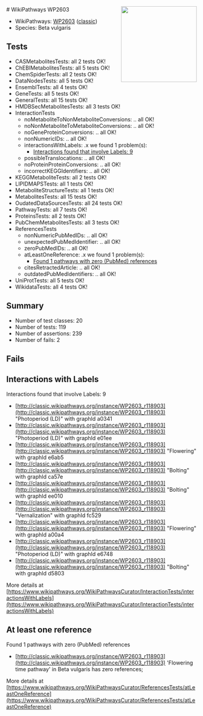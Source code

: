 <img style="float: right; width: 200px" src="https://upload.wikimedia.org/wikipedia/commons/thumb/8/83/Wplogo_with_text_500.png/640px-Wplogo_with_text_500.png" />
# WikiPathways WP2603

* WikiPathways: [WP2603](https://wikipathways.org/pathways/WP2603) ([classic](https://classic.wikipathways.org/instance/WP2603))
* Species: Beta vulgaris
## Tests
* CASMetabolitesTests: all 2 tests OK!
* ChEBIMetabolitesTests: all 5 tests OK!
* ChemSpiderTests: all 2 tests OK!
* DataNodesTests: all 5 tests OK!
* EnsemblTests: all 4 tests OK!
* GeneTests: all 5 tests OK!
* GeneralTests: all 15 tests OK!
* HMDBSecMetabolitesTests: all 3 tests OK!
* InteractionTests
    * noMetaboliteToNonMetaboliteConversions: .. all OK!
    * noNonMetaboliteToMetaboliteConversions: .. all OK!
    * noGeneProteinConversions: .. all OK!
    * nonNumericIDs: .. all OK!
    * interactionsWithLabels: .x we found 1 problem(s):
        * [Interactions found that involve Labels: 9](#630d2680)
    * possibleTranslocations: .. all OK!
    * noProteinProteinConversions: .. all OK!
    * incorrectKEGGIdentifiers: .. all OK!
* KEGGMetaboliteTests: all 2 tests OK!
* LIPIDMAPSTests: all 1 tests OK!
* MetaboliteStructureTests: all 1 tests OK!
* MetabolitesTests: all 15 tests OK!
* OudatedDataSourcesTests: all 24 tests OK!
* PathwayTests: all 7 tests OK!
* ProteinsTests: all 2 tests OK!
* PubChemMetabolitesTests: all 3 tests OK!
* ReferencesTests
    * nonNumericPubMedIDs: .. all OK!
    * unexpectedPubMedIdentifier: .. all OK!
    * zeroPubMedIDs: .. all OK!
    * atLeastOneReference: .x we found 1 problem(s):
        * [Found 1 pathways with zero (PubMed) references](#d0a459f0)
    * citesRetractedArticle: .. all OK!
    * outdatedPubMedIdentifiers: .. all OK!
* UniProtTests: all 5 tests OK!
* WikidataTests: all 4 tests OK!


## Summary

* Number of test classes: 20
* Number of tests: 119
* Number of assertions: 239
* Number of fails: 2

## Fails

<a name="630d2680" />

## Interactions with Labels

Interactions found that involve Labels: 9

* [http://classic.wikipathways.org/instance/WP2603_r118903](http://classic.wikipathways.org/instance/WP2603_r118903) "Photoperiod 
(LD)" with graphId a0341
* [http://classic.wikipathways.org/instance/WP2603_r118903](http://classic.wikipathways.org/instance/WP2603_r118903) "Photoperiod 
(LD)" with graphId e01ee
* [http://classic.wikipathways.org/instance/WP2603_r118903](http://classic.wikipathways.org/instance/WP2603_r118903) "Flowering" with graphId e6ab5
* [http://classic.wikipathways.org/instance/WP2603_r118903](http://classic.wikipathways.org/instance/WP2603_r118903) "Bolting" with graphId ca57e
* [http://classic.wikipathways.org/instance/WP2603_r118903](http://classic.wikipathways.org/instance/WP2603_r118903) "Bolting" with graphId ee010
* [http://classic.wikipathways.org/instance/WP2603_r118903](http://classic.wikipathways.org/instance/WP2603_r118903) "Vernalization" with graphId fc529
* [http://classic.wikipathways.org/instance/WP2603_r118903](http://classic.wikipathways.org/instance/WP2603_r118903) "Flowering" with graphId a00a4
* [http://classic.wikipathways.org/instance/WP2603_r118903](http://classic.wikipathways.org/instance/WP2603_r118903) "Photoperiod 
(LD)" with graphId e6748
* [http://classic.wikipathways.org/instance/WP2603_r118903](http://classic.wikipathways.org/instance/WP2603_r118903) "Bolting" with graphId d5803


More details at [https://www.wikipathways.org/WikiPathwaysCurator/InteractionTests/interactionsWithLabels](https://www.wikipathways.org/WikiPathwaysCurator/InteractionTests/interactionsWithLabels)

<a name="d0a459f0" />

## At least one reference

Found 1 pathways with zero (PubMed) references

* [http://classic.wikipathways.org/instance/WP2603_r118903](http://classic.wikipathways.org/instance/WP2603_r118903) 'Flowering time pathway' in Beta vulgaris has zero references; 


More details at [https://www.wikipathways.org/WikiPathwaysCurator/ReferencesTests/atLeastOneReference](https://www.wikipathways.org/WikiPathwaysCurator/ReferencesTests/atLeastOneReference)

